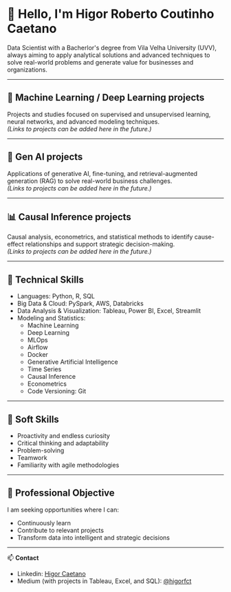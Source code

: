 # 👋 Hello, I'm Higor Roberto Coutinho Caetano

Data Scientist with a Bacherlor's degree from Vila Velha University (UVV), always aiming to apply analytical solutions and advanced techniques to solve real-world problems and generate value for businesses and organizations.

---



## 🤖 Machine Learning / Deep Learning projects
Projects and studies focused on supervised and unsupervised learning, neural networks, and advanced modeling techniques.  
*(Links to projects can be added here in the future.)*

---

## 🧬 Gen AI projects
Applications of generative AI, fine-tuning, and retrieval-augmented generation (RAG) to solve real-world business challenges.  
*(Links to projects can be added here in the future.)*

---

## 📊 Causal Inference projects
Causal analysis, econometrics, and statistical methods to identify cause-effect relationships and support strategic decision-making.  
*(Links to projects can be added here in the future.)*

---




## 🚀 Technical Skills

- Languages: Python, R, SQL  
- Big Data & Cloud: PySpark, AWS, Databricks
- Data Analysis & Visualization: Tableau, Power BI, Excel, Streamlit  
- Modeling and Statistics:  
  - Machine Learning  
  - Deep Learning  
  - MLOps
  - Airflow
  - Docker
  - Generative Artificial Intelligence  
  - Time Series  
  - Causal Inference  
  - Econometrics  
  - Code Versioning: Git

---

## 🧠 Soft Skills

- Proactivity and endless curiosity  
- Critical thinking and adaptability  
- Problem-solving  
- Teamwork  
- Familiarity with agile methodologies

---

## 🎯 Professional Objective

I am seeking opportunities where I can:

- Continuously learn  
- Contribute to relevant projects  
- Transform data into intelligent and strategic decisions

---

📫 **Contact**  
- Linkedin: [Higor Caetano](https://www.linkedin.com/in/higor-caetano-049521136/)  
- Medium (with projects in Tableau, Excel, and SQL): [@higorfct](https://medium.com/@higorfct)
